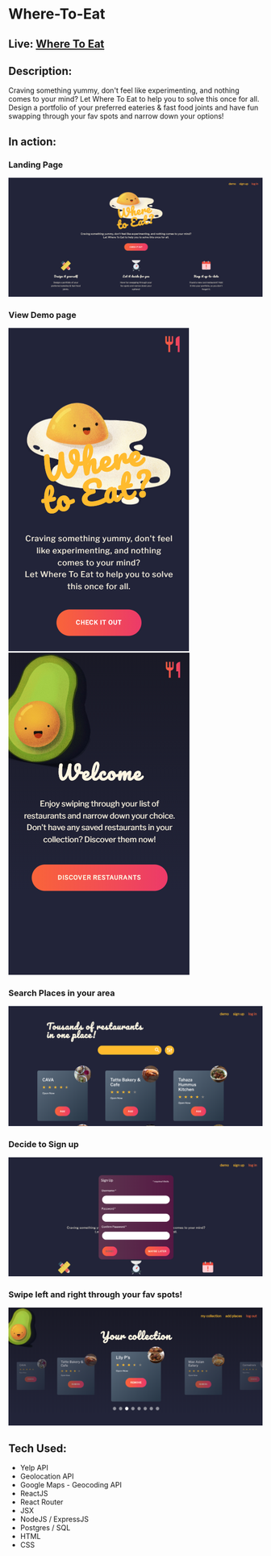 # Where-To-Eat

## Live: [Where To Eat](https://where-to-eat.now.sh/)

## Description:
Craving something yummy, don't feel like experimenting, and nothing comes to your mind? Let Where To Eat to help you to solve this once for all. Design a portfolio of your preferred eateries & fast food joints and have fun swapping through your fav spots and narrow down your options!

## In action:

### Landing Page
![alt text](visuals/visual1.png)

### View Demo page
![alt text](visuals/visual2.png)   ![alt text](visuals/visual5.png) 

### Search Places in your area
![alt text](visuals/visual3.png)
 
### Decide to Sign up
![alt text](visuals/visual4.png)

### Swipe left and right through your fav spots! 
![alt text](visuals/visual6.png)

## Tech Used:
* Yelp API
* Geolocation API
* Google Maps - Geocoding API
* ReactJS
* React Router
* JSX
* NodeJS / ExpressJS
* Postgres / SQL
* HTML
* CSS
